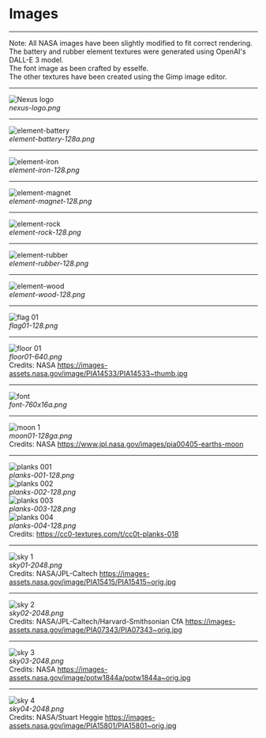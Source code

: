 # Images

---

Note: All NASA images have been slightly modified to fit correct rendering.  
The battery and rubber element textures were generated using OpenAI's DALL-E 3 model.  
The font image as been crafted by esselfe.  
The other textures have been created using the Gimp image editor.  

---

![Nexus logo](nexus-logo.png)  
*nexus-logo.png*  

---

![element-battery](element-battery-128a.png)  
*element-battery-128a.png*  

---

![element-iron](element-iron-128.png)  
*element-iron-128.png*  

---

![element-magnet](element-magnet-128.png)  
*element-magnet-128.png*  

---

![element-rock](element-rock-128.png)  
*element-rock-128.png*  

---

![element-rubber](element-rubber-128.png)  
*element-rubber-128.png*  

---

![element-wood](element-wood-128.png)  
*element-wood-128.png*  

---

![flag 01](flag01-128.png)  
*flag01-128.png*  

---

![floor 01](floor01-640.png)  
*floor01-640.png*  
Credits: NASA https://images-assets.nasa.gov/image/PIA14533/PIA14533~thumb.jpg  

---

![font](font-760x16a.png)  
*font-760x16a.png*  

---

![moon 1](moon01-128ga.png)  
*moon01-128ga.png*  
Credits: NASA https://www.jpl.nasa.gov/images/pia00405-earths-moon  

---

![planks 001](planks-001-128.png)  
*planks-001-128.png*  
![planks 002](planks-002-128.png)  
*planks-002-128.png*  
![planks 003](planks-003-128.png)  
*planks-003-128.png*  
![planks 004](planks-004-128.png)  
*planks-004-128.png*  
Credits: https://cc0-textures.com/t/cc0t-planks-018  

---

![sky 1](sky01-2048.png)  
*sky01-2048.png*  
Credits: NASA/JPL-Caltech https://images-assets.nasa.gov/image/PIA15415/PIA15415~orig.jpg  

---

![sky 2](sky02-2048.png)  
*sky02-2048.png*  
Credits: NASA/JPL-Caltech/Harvard-Smithsonian CfA https://images-assets.nasa.gov/image/PIA07343/PIA07343~orig.jpg  

---

![sky 3](sky03-2048.png)  
*sky03-2048.png*  
Credits: NASA https://images-assets.nasa.gov/image/potw1844a/potw1844a~orig.jpg  

---

![sky 4](sky04-2048.png)  
*sky04-2048.png*  
Credits: NASA/Stuart Heggie https://images-assets.nasa.gov/image/PIA15801/PIA15801~orig.jpg  
